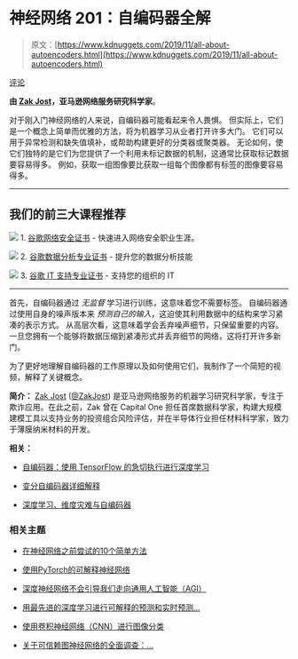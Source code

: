 # 神经网络 201：自编码器全解

> 原文：[https://www.kdnuggets.com/2019/11/all-about-autoencoders.html](https://www.kdnuggets.com/2019/11/all-about-autoencoders.html)

[评论](#comments)

**由 [Zak Jost](https://blog.zakjost.com)，亚马逊网络服务研究科学家**。

对于刚入门神经网络的人来说，自编码器可能看起来令人畏惧。 但实际上，它们是一个概念上简单而优雅的方法，将为机器学习从业者打开许多大门。 它们可以用于异常检测和缺失值填补，或帮助构建更好的分类器或聚类器。 无论如何，使它们独特的是它们为您提供了一个利用未标记数据的机制，这通常比获取标记数据要容易得多。 例如，获取一组图像要比获取一组每个图像都有标签的图像要容易得多。

* * *

## 我们的前三大课程推荐

![](../Images/0244c01ba9267c002ef39d4907e0b8fb.png) 1\. [谷歌网络安全证书](https://www.kdnuggets.com/google-cybersecurity) - 快速进入网络安全职业生涯。

![](../Images/e225c49c3c91745821c8c0368bf04711.png) 2\. [谷歌数据分析专业证书](https://www.kdnuggets.com/google-data-analytics) - 提升您的数据分析技能

![](../Images/0244c01ba9267c002ef39d4907e0b8fb.png) 3\. [谷歌 IT 支持专业证书](https://www.kdnuggets.com/google-itsupport) - 支持您的组织的 IT

* * *

首先，自编码器通过 *无监督* 学习进行训练，这意味着您不需要标签。 自编码器通过使用自身的噪声版本来 *预测自己的输入*，这迫使其利用数据中的结构来学习紧凑的表示方式。 从高层次看，这意味着学会丢弃噪声细节，只保留重要的内容。 一旦您拥有一个能够将数据压缩到紧凑形式并丢弃细节的网络，这将打开许多新门。

为了更好地理解自编码器的工作原理以及如何使用它们，我制作了一个简短的视频，解释了关键概念。

**简介：** [Zak Jost](http://blog.zakjost.com/) ([@ZakJost](https://twitter.com/ZakJost)) 是亚马逊网络服务的机器学习研究科学家，专注于欺诈应用。在此之前，Zak 曾在 Capital One 担任首席数据科学家，构建大规模建模工具以支持业务的投资组合风险评估，并在半导体行业担任材料科学家，致力于薄膜纳米材料的开发。

**相关：**

+   [自编码器：使用 TensorFlow 的急切执行进行深度学习](https://www.kdnuggets.com/2019/05/autoencoders-deep-learning-with-tensorflows-eager-execution.html)

+   [变分自编码器详细解释](https://www.kdnuggets.com/2018/11/variational-autoencoders-explained.html)

+   [深度学习、维度灾难与自编码器](https://www.kdnuggets.com/2015/03/deep-learning-curse-dimensionality-autoencoders.html)

### 相关主题

+   [在神经网络之前尝试的10个简单方法](https://www.kdnuggets.com/2021/12/10-simple-things-try-neural-networks.html)

+   [使用PyTorch的可解释神经网络](https://www.kdnuggets.com/2022/01/interpretable-neural-networks-pytorch.html)

+   [深度神经网络不会引导我们走向通用人工智能（AGI）](https://www.kdnuggets.com/2021/12/deep-neural-networks-not-toward-agi.html)

+   [用最先进的深度学习进行可解释的预测和实时预测…](https://www.kdnuggets.com/2021/12/sota-explainable-forecasting-and-nowcasting.html)

+   [使用卷积神经网络（CNN）进行图像分类](https://www.kdnuggets.com/2022/05/image-classification-convolutional-neural-networks-cnns.html)

+   [关于可信赖图神经网络的全面调查：…](https://www.kdnuggets.com/2022/05/comprehensive-survey-trustworthy-graph-neural-networks-privacy-robustness-fairness-explainability.html)
